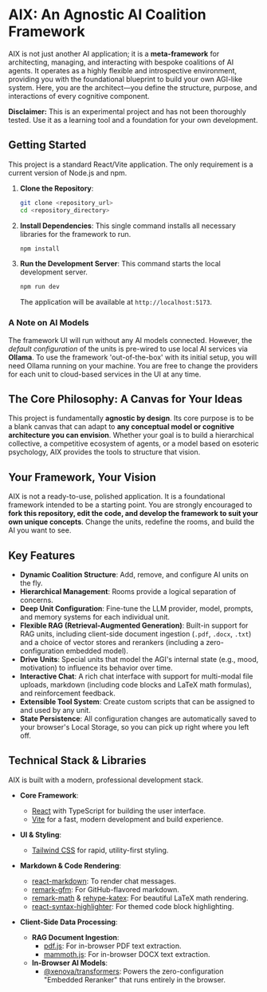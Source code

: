# AIX: An Agnostic AI Coalition Framework

AIX is not just another AI application; it is a **meta-framework** for architecting, managing, and interacting with bespoke coalitions of AI agents. It operates as a highly flexible and introspective environment, providing you with the foundational blueprint to build your own AGI-like system. Here, you are the architect—you define the structure, purpose, and interactions of every cognitive component.

**Disclaimer:** This is an experimental project and has not been thoroughly tested. Use it as a learning tool and a foundation for your own development.

## Getting Started

This project is a standard React/Vite application. The only requirement is a current version of Node.js and npm.

1.  **Clone the Repository**:
    ```bash
    git clone <repository_url>
    cd <repository_directory>
    ```

2.  **Install Dependencies**:
    This single command installs all necessary libraries for the framework to run.
    ```bash
    npm install
    ```

3.  **Run the Development Server**:
    This command starts the local development server.
    ```bash
    npm run dev
    ```
    The application will be available at `http://localhost:5173`.

### A Note on AI Models
The framework UI will run without any AI models connected. However, the *default configuration* of the units is pre-wired to use local AI services via **Ollama**. To use the framework 'out-of-the-box' with its initial setup, you will need Ollama running on your machine. You are free to change the providers for each unit to cloud-based services in the UI at any time.

## The Core Philosophy: A Canvas for Your Ideas

This project is fundamentally **agnostic by design**. Its core purpose is to be a blank canvas that can adapt to **any conceptual model or cognitive architecture you can envision**. Whether your goal is to build a hierarchical collective, a competitive ecosystem of agents, or a model based on esoteric psychology, AIX provides the tools to structure that vision.

## Your Framework, Your Vision

AIX is not a ready-to-use, polished application. It is a foundational framework intended to be a starting point. You are strongly encouraged to **fork this repository, edit the code, and develop the framework to suit your own unique concepts**. Change the units, redefine the rooms, and build the AI you want to see.

## Key Features

*   **Dynamic Coalition Structure**: Add, remove, and configure AI units on the fly.
*   **Hierarchical Management**: Rooms provide a logical separation of concerns.
*   **Deep Unit Configuration**: Fine-tune the LLM provider, model, prompts, and memory systems for each individual unit.
*   **Flexible RAG (Retrieval-Augmented Generation)**: Built-in support for RAG units, including client-side document ingestion (`.pdf`, `.docx`, `.txt`) and a choice of vector stores and rerankers (including a zero-configuration embedded model).
*   **Drive Units**: Special units that model the AGI's internal state (e.g., mood, motivation) to influence its behavior over time.
*   **Interactive Chat**: A rich chat interface with support for multi-modal file uploads, markdown (including code blocks and LaTeX math formulas), and reinforcement feedback.
*   **Extensible Tool System**: Create custom scripts that can be assigned to and used by any unit.
*   **State Persistence**: All configuration changes are automatically saved to your browser's Local Storage, so you can pick up right where you left off.

## Technical Stack & Libraries

AIX is built with a modern, professional development stack.

*   **Core Framework**:
    *   [React](https://react.dev/) with TypeScript for building the user interface.
    *   [Vite](https://vitejs.dev/) for a fast, modern development and build experience.

*   **UI & Styling**:
    *   [Tailwind CSS](https://tailwindcss.com/) for rapid, utility-first styling.

*   **Markdown & Code Rendering**:
    *   [react-markdown](https://github.com/remarkjs/react-markdown): To render chat messages.
    *   [remark-gfm](https://github.com/remarkjs/remark-gfm): For GitHub-flavored markdown.
    *   [remark-math](https://github.com/remarkjs/remark-math) & [rehype-katex](https://github.com/remarkjs/rehype-katex): For beautiful LaTeX math rendering.
    *   [react-syntax-highlighter](https://github.com/react-syntax-highlighter/react-syntax-highlighter): For themed code block highlighting.

*   **Client-Side Data Processing**:
    *   **RAG Document Ingestion**:
        *   [pdf.js](https://mozilla.github.io/pdf.js/): For in-browser PDF text extraction.
        *   [mammoth.js](https://github.com/mwilliamson/mammoth.js): For in-browser DOCX text extraction.
    *   **In-Browser AI Models**:
        *   [@xenova/transformers](https://github.com/xenova/transformers.js): Powers the zero-configuration "Embedded Reranker" that runs entirely in the browser.